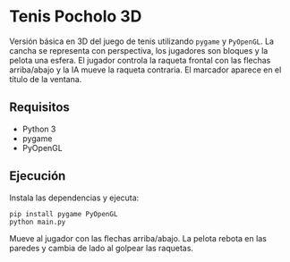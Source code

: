 # Tenis Pocholo 3D

Versión básica en 3D del juego de tenis utilizando `pygame` y `PyOpenGL`. La
cancha se representa con perspectiva, los jugadores son bloques y la pelota una
esfera. El jugador controla la raqueta frontal con las flechas arriba/abajo y la
IA mueve la raqueta contraria. El marcador aparece en el título de la ventana.

## Requisitos
- Python 3
- pygame
- PyOpenGL

## Ejecución
Instala las dependencias y ejecuta:

```
pip install pygame PyOpenGL
python main.py
```

Mueve al jugador con las flechas arriba/abajo. La pelota rebota en las paredes
y cambia de lado al golpear las raquetas.

